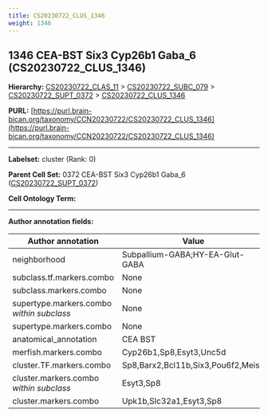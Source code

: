 ```yaml
---
title: CS20230722_CLUS_1346
weight: 1346
---
```

## 1346 CEA-BST Six3 Cyp26b1 Gaba_6 (CS20230722_CLUS_1346)
<b>Hierarchy: </b>
[CS20230722_CLAS_11](../CS20230722_CLAS_11) >
[CS20230722_SUBC_079](../CS20230722_SUBC_079) >
[CS20230722_SUPT_0372](../CS20230722_SUPT_0372) >
[CS20230722_CLUS_1346](../CS20230722_CLUS_1346)

**PURL:** [https://purl.brain-bican.org/taxonomy/CCN20230722/CS20230722_CLUS_1346](https://purl.brain-bican.org/taxonomy/CCN20230722/CS20230722_CLUS_1346)

---


**Labelset:** cluster (Rank: 0)

**Parent Cell Set:** 0372 CEA-BST Six3 Cyp26b1 Gaba_6 ([CS20230722_SUPT_0372](../CS20230722_SUPT_0372))



**Cell Ontology Term:** 

[MARKER GENES.]: #


---

[TRANSFERRED ANNOTATIONS.]: #


[AUTHOR ANNOTATION FIELDS.]: #


**Author annotation fields:**

| Author annotation | Value |
|-------------------|-------|
|neighborhood|Subpallium-GABA;HY-EA-Glut-GABA|
|subclass.tf.markers.combo|None|
|subclass.markers.combo|None|
|supertype.markers.combo _within subclass_|None|
|supertype.markers.combo|None|
|anatomical_annotation|CEA BST|
|merfish.markers.combo|Cyp26b1,Sp8,Esyt3,Unc5d|
|cluster.TF.markers.combo|Sp8,Barx2,Bcl11b,Six3,Pou6f2,Meis2|
|cluster.markers.combo _within subclass_|Esyt3,Sp8|
|cluster.markers.combo|Upk1b,Slc32a1,Esyt3,Sp8|
